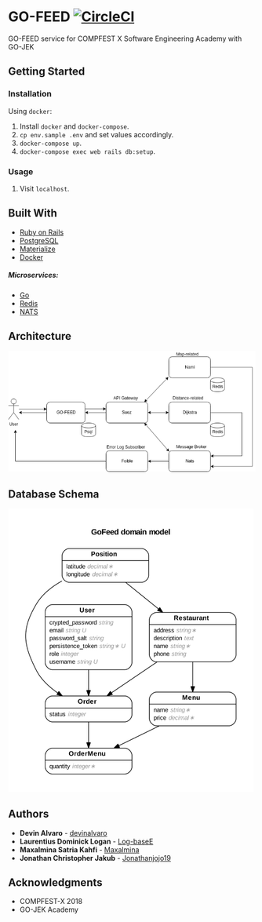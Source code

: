 # GO-FEED [![CircleCI](https://circleci.com/gh/cfx-cv/go-feed.svg?style=svg)](https://circleci.com/gh/cfx-cv/go-feed)

GO-FEED service for COMPFEST X Software Engineering Academy with GO-JEK


## Getting Started

### Installation

Using `docker`:

1. Install `docker` and `docker-compose`.
2. `cp env.sample .env` and set values accordingly.
3. `docker-compose up`.
4. `docker-compose exec web rails db:setup`.

### Usage

1. Visit `localhost`.

## Built With

* [Ruby on Rails](https://rubyonrails.org/)
* [PostgreSQL](https://www.postgresql.org/)
* [Materialize](https://materializecss.com/)
* [Docker](https://www.docker.com/)

##### Microservices:

* [Go](https://golang.org/)
* [Redis](https://redis.io/)
* [NATS](https://www.nats.io/)

## Architecture
<img src="img/arch.png" alt="architecture" width="800px"/>

## Database Schema
<img src="img/erb.png" alt="schema" width="500px"/>

## Authors

* **Devin Alvaro** - [devinalvaro](https://github.com/devinalvaro)
* **Laurentius Dominick Logan** - [Log-baseE](https://github.com/Log-baseE)
* **Maxalmina Satria Kahfi** - [Maxalmina](https://github.com/Maxalmina)
* **Jonathan Christopher Jakub** - [Jonathanjojo19](https://github.com/Jonathanjojo19)

## Acknowledgments

* COMPFEST-X 2018
* GO-JEK Academy
